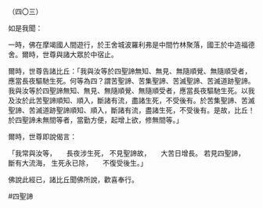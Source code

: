 （四〇三）

如是我聞：

一時，佛在摩竭國人間遊行，於王舍城波羅利弗是中間竹林聚落，國王於中造福德舍。爾時，世尊與諸大眾於中宿止。

爾時，世尊告諸比丘：「我與汝等於四聖諦無知、無見、無隨順覺、無隨順受者，應當長夜驅馳生死。何等為四？謂苦聖諦、苦集聖諦、苦滅聖諦、苦滅道跡聖諦。我與汝等於四聖諦無知、無見、無隨順覺、無隨順受者，應當長夜驅馳生死。以我及汝於此苦聖諦順知、順入，斷諸有流，盡諸生死，不受後有。於苦集聖諦、苦滅聖諦、苦滅道跡聖諦順知、順入，斷諸有流，盡諸生死，不受後有。是故，比丘！於四聖諦未無間等者，當勤方便，起增上欲，修無間等。」

爾時，世尊即說偈言：

「我常與汝等，　　長夜涉生死，
不見聖諦故，　　大苦日增長。
若見四聖諦，　　斷有大流海，
生死永已除，　　不復受後生。」

佛說此經已，諸比丘聞佛所說，歡喜奉行。





#四聖諦
